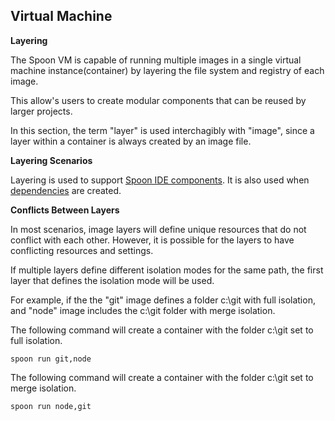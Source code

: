 ## Virtual Machine

**Layering**

The Spoon VM is capable of running multiple images in a single virtual machine instance(container) by layering the file system and registry of each image.

This allow's users to create modular components that can be reused by larger projects. 

In this section, the term "layer" is used interchagibly with "image", since a layer within a container is always created by an image file.

**Layering Scenarios**

Layering is used to support [Spoon IDE components](/docs/reference#ide-runtimes-and-components). It is also used when [dependencies](/docs/reference#dependencies) are created.

**Conflicts Between Layers**

In most scenarios, image layers will define unique resources that do not conflict with each other. However, it is possible for the layers to have conflicting resources and settings.

If multiple layers define different isolation modes for the same path, the first layer that defines the isolation mode will be used. 

For example, if the the "git" image defines a folder c:\git with full isolation, and "node" image includes the c:\git folder with merge isolation. 

The following command will create a container with the folder c:\git set to full isolation.

```
spoon run git,node
```

The following command will create a container with the folder c:\git set to merge isolation.

```
spoon run node,git
```